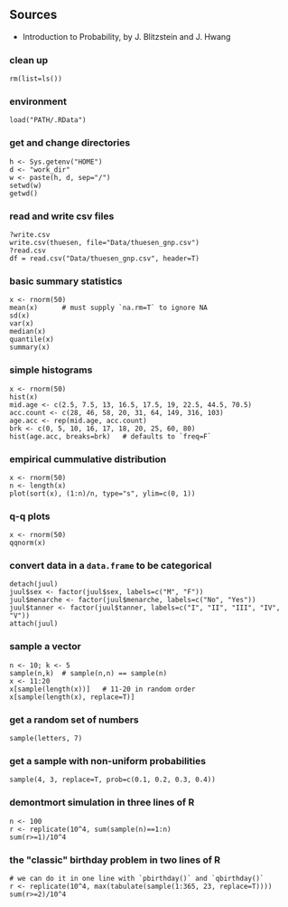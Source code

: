 ## Sources

* Introduction to Probability, by J. Blitzstein and J. Hwang

### clean up

    rm(list=ls())

### environment

    load("PATH/.RData")

### get and change directories

    h <- Sys.getenv("HOME")
    d <- "work_dir"
    w <- paste(h, d, sep="/")
    setwd(w)
    getwd()

### read and write csv files

    ?write.csv
    write.csv(thuesen, file="Data/thuesen_gnp.csv")
    ?read.csv
    df = read.csv("Data/thuesen_gnp.csv", header=T)

### basic summary statistics

    x <- rnorm(50)
    mean(x)      # must supply `na.rm=T` to ignore NA
    sd(x)
    var(x)
    median(x)
    quantile(x)
    summary(x)

### simple histograms

    x <- rnorm(50)
    hist(x)
    mid.age <- c(2.5, 7.5, 13, 16.5, 17.5, 19, 22.5, 44.5, 70.5)
    acc.count <- c(28, 46, 58, 20, 31, 64, 149, 316, 103)
    age.acc <- rep(mid.age, acc.count)
    brk <- c(0, 5, 10, 16, 17, 18, 20, 25, 60, 80)
    hist(age.acc, breaks=brk)   # defaults to `freq=F`

### empirical cummulative distribution

    x <- rnorm(50)
    n <- length(x)
    plot(sort(x), (1:n)/n, type="s", ylim=c(0, 1))

### q-q plots

    x <- rnorm(50)
    qqnorm(x)

### convert data in a `data.frame` to be categorical

    detach(juul)
    juul$sex <- factor(juul$sex, labels=c("M", "F"))
    juul$menarche <- factor(juul$menarche, labels=c("No", "Yes"))
    juul$tanner <- factor(juul$tanner, labels=c("I", "II", "III", "IV", "V"))
    attach(juul)

### sample a vector

    n <- 10; k <- 5
    sample(n,k)  # sample(n,n) == sample(n)
    x <- 11:20
    x[sample(length(x))]   # 11-20 in random order
    x[sample(length(x), replace=T)]

### get a random set of numbers

    sample(letters, 7)

### get a sample with non-uniform probabilities

    sample(4, 3, replace=T, prob=c(0.1, 0.2, 0.3, 0.4))

### demontmort simulation in three lines of R

    n <- 100
    r <- replicate(10^4, sum(sample(n)==1:n)
    sum(r>=1)/10^4

### the "classic" birthday problem in two lines of R

    # we can do it in one line with `pbirthday()` and `qbirthday()`
    r <- replicate(10^4, max(tabulate(sample(1:365, 23, replace=T))))
    sum(r>=2)/10^4
